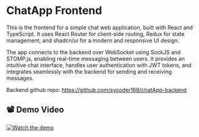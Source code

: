 # ChatApp Frontend

This is the frontend for a simple chat web application, built with React and TypeScript. It uses React Router for client-side routing, Redux for state management, and shadcn/ui for a modern and responsive UI design.

The app connects to the backend over WebSocket using SockJS and STOMP.js, enabling real-time messaging between users. It provides an intuitive chat interface, handles user authentication with JWT tokens, and integrates seamlessly with the backend for sending and receiving messages.

Backend github repo: https://github.com/sycoder168/chatApp-backend

## 📽️ Demo Video

[![Watch the demo](https://img.youtube.com/vi/bkiiyUDlcXc/0.jpg)](https://youtu.be/bkiiyUDlcXc)
